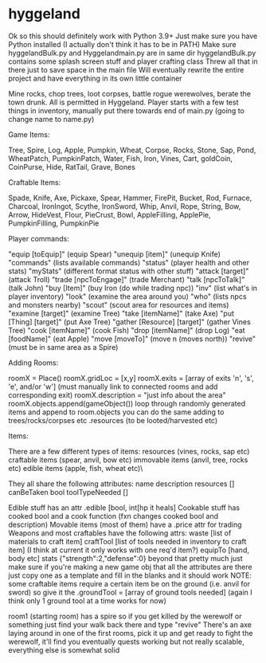 # hyggeland

Ok so this should definitely work with Python 3.9+
Just make sure you have Python installed (I actually don't think it has to be in PATH)
Make sure hyggelandBulk.py and Hyggelandmain.py are in same dir
hyggelandBulk.py contains some splash screen stuff and player crafting class
Threw all that in there just to save space in the main file
Will eventually rewrite the entire project and have everything in its own little container

Mine rocks, chop trees, loot corpses, battle rogue werewolves, berate the town drunk. All is permitted in Hyggeland.
Player starts with a few test things in inventory, manually put there towards end of main.py (going to change name to name.py)

Game Items:

Tree, Spire, Log, Apple, Pumpkin, Wheat, Corpse, Rocks, Stone, Sap, Pond, WheatPatch, 
PumpkinPatch, Water, Fish, Iron, Vines, Cart, goldCoin, CoinPurse, Hide, RatTail,
Grave, Bones

Craftable Items:

Spade, Knife, Axe, Pickaxe, Spear, Hammer, FirePit, Bucket, Rod, Furnace, Charcoal, IronIngot, 
Scythe, IronSword, Whip, Anvil, Rope, String, Bow, Arrow, HideVest, Flour, PieCrust, Bowl, 
AppleFilling, ApplePie, PumpkinFilling, PumpkinPie

Player commands:

"equip [toEquip]" (equip Spear)
"unequip [item]" (unequip Knife)
"commands" (lists available commands)
"status" (player health and other stats)
"myStats" (different format status with other stuff)
"attack [target]" (attack Troll)
"trade [npcToEngage]" (trade Merchant)
"talk [npcToTalk]" (talk John)
"buy [Item]" (buy Iron (do while trading npc))
"inv" (list what's in player inventory)
"look" (examine the area around you)
"who" (lists npcs and monsters nearby)
"scout" (scout area for resources and items)
"examine [target]" (examine Tree)
"take [itemName]" (take Axe)
"put [Thing] [target]" (put Axe Tree)
"gather [Resource] [target]" (gather Vines Tree)
"cook [itemName]" (cook Fish)
"drop [itemName]" (drop Log)
"eat [foodName]" (eat Apple)
"move [moveTo]" (move n (moves north))
"revive" (must be in same area as a Spire)

Adding Rooms:

roomX = Place()
roomX.gridLoc = [x,y]
roomX.exits = [array of exits 'n', 's', 'e', and/or 'w'] (must manually link to connected rooms and add corresponding exit)
roomX.description = "just info about the area"
roomX.objects.append(gameObject()) loop through randomly generated items and append to room.objects
                                   you can do the same adding to trees/rocks/corpses etc .resources (to be looted/harvested etc)

Items:

There are a few different types of items:
    resources (vines, rocks, sap etc)
    craftable items (spear, anvil, bow etc)
    immovable items (anvil, tree, rocks etc)
    edible items (apple, fish, wheat etc)\
    
They all share the following attributes:
    name
    description
    resources []
    canBeTaken bool
    toolTypeNeeded []

Edible stuff has an attr .edible [bool, int[hp it heals]
Cookable stuff has cooked bool and a cook function (fxn changes cooked bool and description)
Movable items (most of them) have a .price attr for trading
Weapons and most craftables have the following attrs:
    waste [list of materials to craft item]
    craftTool [list of tools needed in inventory to craft item] (I think at current it only works with one req'd item?)
    equipTo [hand, body etc]
    stats {"strength":2,"defense":0}
beyond that pretty much just make sure if you're making a new game obj that all the attributes are there
just copy one as a template and fill in the blanks and it should work
NOTE: some craftable items require a certain item be on the ground (i.e. anvil for sword)
      so give it the .groundTool = [array of ground tools needed] (again I think only 1 ground tool at a time works for now)

room1 (starting room) has a spire so if you get killed by the werewolf or something
just find your walk back there and type "revive"
There's an axe laying around in one of the first rooms, pick it up and 
get ready to fight the werewolf, it'll find you eventually
quests working but not really scalable, everything else is somewhat solid

    
